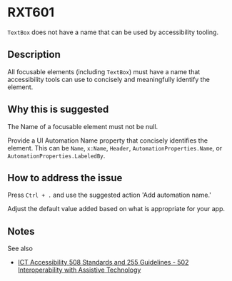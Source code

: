 # RXT601

`TextBox` does not have a name that can be used by accessibility tooling.

## Description

All focusable elements (including `TextBox`) must have a name that accessibility tools can use to concisely and meaningfully identify the element.

## Why this is suggested

The Name of a focusable element must not be null.

Provide a UI Automation Name property that concisely identifies the element. This can be `Name`, `x:Name`, `Header`, `AutomationProperties.Name`, or `AutomationProperties.LabeledBy`.

## How to address the issue

Press `Ctrl + .` and use the suggested action 'Add automation name.'

Adjust the default value added based on what is appropriate for your app.

## Notes

See also

- [ICT Accessibility 508 Standards and 255 Guidelines - 502 Interoperability with Assistive Technology](https://www.access-board.gov/ict/#502-interoperability-assistive-technology)
